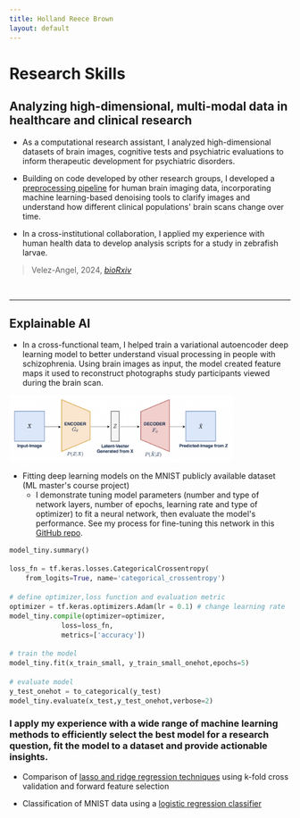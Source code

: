 ```yaml
---
title: Holland Reece Brown
layout: default
---
```



# Research Skills
## Analyzing high-dimensional, multi-modal data in healthcare and clinical research
- As a computational research assistant, I analyzed high-dimensional datasets of brain images, cognitive tests and psychiatric evaluations to inform therapeutic development for psychiatric disorders.

- Building on code developed by other research groups, I developed a [preprocessing pipeline](https://github.com/holland-reece/SE-fMRI-Pipeline-magnitude-fieldmaps) for human brain imaging data, incorporating machine learning-based denoising tools to clarify images and understand how different clinical populations' brain scans change over time.

- In a cross-institutional collaboration, I applied my experience with human health data to develop analysis scripts for a study in zebrafish larvae.
> Velez-Angel, 2024, [*bioRxiv*](https://doi.org/10.1101/2025.02.07.637118)
<br>

---

## Explainable AI
- In a cross-functional team, I helped train a variational autoencoder deep learning model to better understand visual processing in people with schizophrenia. Using brain images as input, the model created feature maps it used to reconstruct photographs study participants viewed during the brain scan.

<img src="images/vae.png" alt="VAE" width="400">

- Fitting deep learning models on the MNIST publicly available dataset (ML master's course project)
    - I demonstrate tuning model parameters (number and type of network layers, number of epochs, learning rate and type of optimizer) to fit a neural network, then evaluate the model's performance. See my process for fine-tuning this network in this [GitHub repo](https://github.com/holland-reece/neural-network-fitting-demo).

```python
model_tiny.summary()

loss_fn = tf.keras.losses.CategoricalCrossentropy(
    from_logits=True, name='categorical_crossentropy')

# define optimizer,loss function and evaluation metric
optimizer = tf.keras.optimizers.Adam(lr = 0.1) # change learning rate
model_tiny.compile(optimizer=optimizer,
             loss=loss_fn,
             metrics=['accuracy'])

# train the model
model_tiny.fit(x_train_small, y_train_small_onehot,epochs=5)

# evaluate model
y_test_onehot = to_categorical(y_test)
model_tiny.evaluate(x_test,y_test_onehot,verbose=2)
```

### I apply my experience with a wide range of machine learning methods to efficiently select the best model for a research question, fit the model to a dataset and provide actionable insights.

- Comparison of [lasso and ridge regression techniques](https://github.com/holland-reece/ridge-vs-lasso-reg) using k-fold cross validation and forward feature selection

- Classification of MNIST data using a [logistic regression classifier](https://github.com/holland-reece/logreg-classifier-MNIST-demo)
